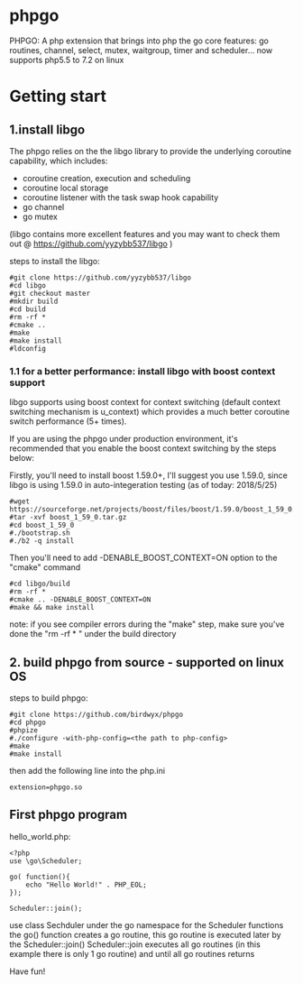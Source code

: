 # phpgo
PHPGO: A php extension that brings into php the go core features: go routines, channel, select, mutex, waitgroup, timer and scheduler... now supports php5.5 to 7.2 on linux

# Getting start
## 1.install libgo
The phpgo relies on the the libgo library to provide the underlying coroutine capability, which includes:
- coroutine creation, execution and scheduling
- coroutine local storage
- coroutine listener with the task swap hook capability
- go channel
- go mutex

(libgo contains more excellent features and you may want to check them out @ https://github.com/yyzybb537/libgo )

steps to install the libgo:
```
#git clone https://github.com/yyzybb537/libgo
#cd libgo
#git checkout master
#mkdir build
#cd build
#rm -rf *
#cmake ..
#make
#make install
#ldconfig
```

### 1.1 for a better performance: install libgo with boost context support
libgo supports using boost context for context switching (default context switching mechanism is u_context) which provides a much better coroutine switch performance (5+ times). 

If you are using the phpgo under production environment, it's recommended that you enable the boost context switching by the steps below:

Firstly, you'll need to install boost 1.59.0+, I'll suggest you use 1.59.0, since libgo is using 1.59.0 in auto-integeration testing (as of today: 2018/5/25)
```
#wget https://sourceforge.net/projects/boost/files/boost/1.59.0/boost_1_59_0.tar.gz
#tar -xvf boost_1_59_0.tar.gz
#cd boost_1_59_0
#./bootstrap.sh
#./b2 -q install
```

Then you'll need to add -DENABLE_BOOST_CONTEXT=ON option to the "cmake" command
```
#cd libgo/build
#rm -rf *
#cmake .. -DENABLE_BOOST_CONTEXT=ON
#make && make install
```
note: if you see compiler errors during the "make" step, make sure you've done the "rm -rf * " under the build directory


## 2. build phpgo from source - supported on linux OS 

steps to build phpgo:
```
#git clone https://github.com/birdwyx/phpgo
#cd phpgo
#phpize
#./configure -with-php-config=<the path to php-config>
#make
#make install
```

then add the following line into the php.ini
```
extension=phpgo.so
```

## First phpgo program

hello_world.php:
```
<?php
use \go\Scheduler;

go( function(){
    echo "Hello World!" . PHP_EOL;
});

Scheduler::join();
```
use class Sechduler under the go namespace for the Scheduler functions 
the go() function creates a go routine, this go routine is executed later by the Scheduler::join()
Scheduler::join executes all go routines (in this example there is only 1 go routine) and until all go routines returns
 
Have fun!
